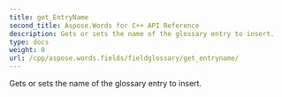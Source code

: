 ```yaml
---
title: get_EntryName
second_title: Aspose.Words for C++ API Reference
description: Gets or sets the name of the glossary entry to insert. 
type: docs
weight: 0
url: /cpp/aspose.words.fields/fieldglossary/get_entryname/
---
```


Gets or sets the name of the glossary entry to insert. 


